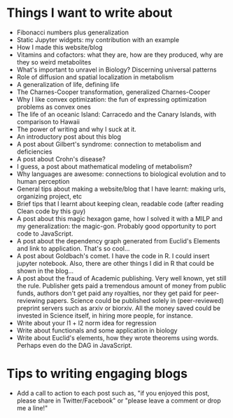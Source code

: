 # Things I want to write about
* Fibonacci numbers plus generalization
* Static Jupyter widgets: my contribution with an example
* How I made this website/blog
* Vitamins and cofactors: what they are, how are they produced, why are they so weird metabolites
* What's important to unravel in Biology? Discerning universal patterns
* Role of diffusion and spatial localization in metabolism
* A generalization of life, defining life
* The Charnes-Cooper transformation, generalized Charnes-Cooper
* Why I like convex optimization: the fun of expressing optimization problems as convex ones
* The life of an oceanic Island: Carracedo and the Canary Islands, with comparison to Hawaii
* The power of writing and why I suck at it.
* An introductory post about this blog
* A post about Gilbert's syndrome: connection to metabolism and deficiencies
* A post about Crohn's disease?
* I guess, a post about mathematical modeling of metabolism?
* Why languages are awesome: connections to biological evolution and to human perception
* General tips about making a website/blog that I have learnt: making urls, organizing project, etc
* Brief tips that I learnt about keeping clean, readable code (after reading Clean code by this guy)
* A post about this magic hexagon game, how I solved it with a MILP and my generalization: the magic-gon. Probably good opportunity to port code to JavaScript.
* A post about the dependency graph generated from Euclid's Elements and link to application. That's so cool...
* A post about Goldbach's comet. I have the code in R. I could insert jupyter notebook. Also, there are other things I did in R that could be shown in the blog...
* A post about the fraud of Academic publishing. Very well known, yet still the rule. Publisher gets paid a tremendous amount of money from public funds, authors don't get paid any royalties, nor they get paid for peer-reviewing papers. Science could be published solely in (peer-reviewed) preprint servers such as arxiv or biorxiv. All the money saved could be invested in Science itself, in hiring more people, for instance.
* Write about your l1 + l2 norm idea for regression
* Write about functionals and some application in biology
* Write about Euclid's elements, how they wrote theorems using words. Perhaps even do the DAG in JavaScript.

# Tips to writing engaging blogs
* Add a call to action to each post such as, "if you enjoyed this post, please share in Twitter/Facebook" or "please leave a comment or drop me a line!"
